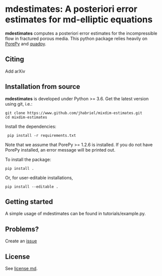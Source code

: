 # mdestimates: A posteriori error estimates for md-elliptic equations

**mdestimates** computes a posteriori error estimates for the incompressible flow in fractured porous media. This python package relies heavily on [PorePy](https://github.com/pmgbergen/porepy) and [quadpy](https://github.com/nschloe/quadpy).

## Citing
Add arXiv

## Installation from source

**mdestimates** is developed under Python >= 3.6. Get the latest version using git, i.e.:

    git clone https://www.github.com/jhabriel/mixdim-estimates.git
    cd mixdim-estimates
  
 Install the dependencies:
 
     pip install -r requirements.txt
     
 Note that we assume that PorePy >= 1.2.6 is installed. If you do not have PorePy installed, an error message will be printed out.
 
 To install the package:

    pip install .

Or, for user-editable installations, 

    pip install --editable .

## Getting started

A simple usage of mdestimates can be found in tutorials/example.py.

## Problems?
Create an [issue](https://github.com/jhabriel/mixdim-estimates)

## License
See [license md](./LICENSE.md).
